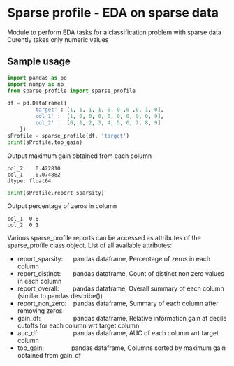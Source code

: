 # Sparse profile  - EDA on sparse data
Module to perform EDA tasks for a classification problem with sparse data<br>
Curently takes only numeric values

Sample usage
------------
```python
import pandas as pd
import numpy as np
from sparse_profile import sparse_profile

df = pd.DataFrame({
        'target' : [1, 1, 1, 1, 0, 0 ,0 ,0, 1, 0],
        'col_1' :  [1, 0, 0, 0, 0, 0, 0, 0, 0, 9],
        'col_2' :  [0, 1, 2, 3, 4, 5, 6, 7, 8, 9]
    })
sProfile = sparse_profile(df, 'target')
print(sProfile.top_gain)
```
Output maximum gain obtained from each column
```
col_2    0.422810
col_1    0.074882
dtype: float64
```

```python
print(sProfile.report_sparsity)
```
Output percentage of zeros in column

```
col_1  0.8
col_2  0.1
```

Various sparse_profile reports can be accessed as attributes of the sparse_profile class object. List of all available attributes:
* report_sparsity:&nbsp;&nbsp;&nbsp;&nbsp;&nbsp; pandas dataframe, Percentage of zeros in each column
* report_distinct:&nbsp;&nbsp;&nbsp;&nbsp;&nbsp;&nbsp;&nbsp;pandas dataframe, Count of distinct non zero values in each column
* report_overall:&nbsp;&nbsp;&nbsp;&nbsp;&nbsp;&nbsp;&nbsp;&nbsp;pandas dataframe, Overall summary of each column (similar to pandas describe())
* report_non_zero:&nbsp;&nbsp;&nbsp;&nbsp;pandas dataframe, Summary of each column after removing zeros
* gain_df:&nbsp;&nbsp;&nbsp;&nbsp;&nbsp;&nbsp;&nbsp;&nbsp;&nbsp;&nbsp;&nbsp;&nbsp;&nbsp;&nbsp;&nbsp;&nbsp;&nbsp;&nbsp;&nbsp;pandas dataframe, Relative information gain at decile cutoffs for each column wrt target column
* auc_df:&nbsp;&nbsp;&nbsp;&nbsp;&nbsp;&nbsp;&nbsp;&nbsp;&nbsp;&nbsp;&nbsp;&nbsp;&nbsp;&nbsp;&nbsp;&nbsp;&nbsp;&nbsp;&nbsp;&nbsp;pandas dataframe, AUC of each column wrt target column
* top_gain:&nbsp;&nbsp;&nbsp;&nbsp;&nbsp;&nbsp;&nbsp;&nbsp;&nbsp;&nbsp;&nbsp;&nbsp;&nbsp;&nbsp;&nbsp;&nbsp;pandas dataframe, Columns sorted by maximum gain obtained from gain_df